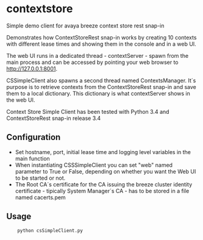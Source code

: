 # contextstore
Simple demo client for avaya breeze context store rest snap-in

Demonstrates how ContextStoreRest snap-in works by  creating 10 contexts with different lease times and showing them in the console and in a web UI.

The web UI runs in a dedicated thread - contextServer - spawn from the main process and can be accessed by  pointing your web browser to http://127.0.0.1:8001.

CSSimpleClient also spawns a second  thread named ContextsManager. It´s purpose is to retrieve contexts from the ContextStoreRest snap-in and save them to a local dictionary. This dictionary is what contextServer shows in the web UI.

Context Store Simple Client has been tested with Python 3.4 and ContextStoreRest snap-in release 3.4

## Configuration
- Set hostname, port, initial lease time and logging level variables in the main function
- When instantiating CSSSimpleClient you can set "web" named parameter to True or False, depending on whether you want the Web UI to be started or not. 
- The Root CA´s certificate for the CA issuing the breeze cluster identity certificate - tipically System Manager´s CA - has to be stored in a file named cacerts.pem

## Usage
        python csSimpleClient.py
